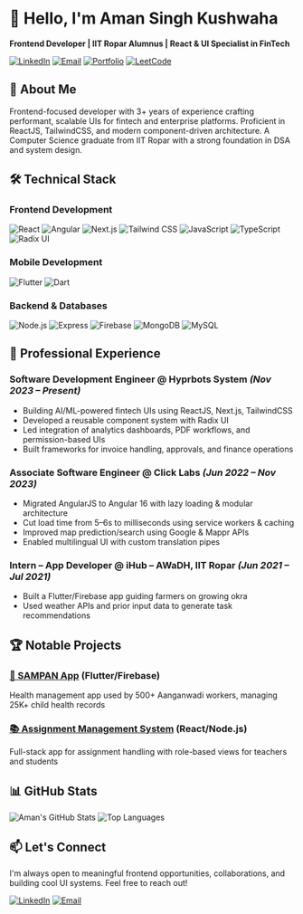 # 👋 Hello, I'm Aman Singh Kushwaha

**Frontend Developer | IIT Ropar Alumnus | React & UI Specialist in FinTech**

[![LinkedIn](https://img.shields.io/badge/-Connect%20on%20LinkedIn-0A66C2?logo=linkedin)](https://linkedin.com/in/amankushwaha0606)
[![Email](https://img.shields.io/badge/-Email%20Me-EA4335?logo=gmail)](mailto:amankushwaha2001@gmail.com)
[![Portfolio](https://img.shields.io/badge/-View%20Portfolio-4285F4?logo=google-chrome)](https://amankushwaha0606.github.io)
[![LeetCode](https://img.shields.io/badge/-LeetCode-FFA116?logo=leetcode)](https://leetcode.com/amankushwaha2001/)

## 🚀 About Me

Frontend-focused developer with 3+ years of experience crafting performant, scalable UIs for fintech and enterprise platforms. Proficient in ReactJS, TailwindCSS, and modern component-driven architecture. A Computer Science graduate from IIT Ropar with a strong foundation in DSA and system design.

## 🛠 Technical Stack

### Frontend Development
![React](https://img.shields.io/badge/-React-61DAFB?logo=react&logoColor=black)
![Angular](https://img.shields.io/badge/-Angular-DD0031?logo=angular&logoColor=white)
![Next.js](https://img.shields.io/badge/-Next.js-000000?logo=next.js&logoColor=white)
![Tailwind CSS](https://img.shields.io/badge/-Tailwind%20CSS-06B6D4?logo=tailwind-css)
![JavaScript](https://img.shields.io/badge/-JavaScript-F7DF1E?logo=javascript&logoColor=black)
![TypeScript](https://img.shields.io/badge/-TypeScript-3178C6?logo=typescript&logoColor=white)
![Radix UI](https://img.shields.io/badge/-Radix%20UI-000?logo=data:image/svg+xml;base64,...)

### Mobile Development
![Flutter](https://img.shields.io/badge/-Flutter-02569B?logo=flutter)
![Dart](https://img.shields.io/badge/-Dart-0175C2?logo=dart)

### Backend & Databases
![Node.js](https://img.shields.io/badge/-Node.js-339933?logo=node.js&logoColor=white)
![Express](https://img.shields.io/badge/-Express.js-000000?logo=express&logoColor=white)
![Firebase](https://img.shields.io/badge/-Firebase-FFCA28?logo=firebase&logoColor=black)
![MongoDB](https://img.shields.io/badge/-MongoDB-47A248?logo=mongodb&logoColor=white)
![MySQL](https://img.shields.io/badge/-MySQL-4479A1?logo=mysql&logoColor=white)

## 💼 Professional Experience

### **Software Development Engineer** @ Hyprbots System *(Nov 2023 – Present)*
- Building AI/ML-powered fintech UIs using ReactJS, Next.js, TailwindCSS
- Developed a reusable component system with Radix UI
- Led integration of analytics dashboards, PDF workflows, and permission-based UIs
- Built frameworks for invoice handling, approvals, and finance operations

### **Associate Software Engineer** @ Click Labs *(Jun 2022 – Nov 2023)*
- Migrated AngularJS to Angular 16 with lazy loading & modular architecture
- Cut load time from 5–6s to milliseconds using service workers & caching
- Improved map prediction/search using Google & Mappr APIs
- Enabled multilingual UI with custom translation pipes

### **Intern – App Developer** @ iHub – AWaDH, IIT Ropar *(Jun 2021 – Jul 2021)*
- Built a Flutter/Firebase app guiding farmers on growing okra
- Used weather APIs and prior input data to generate task recommendations

## 🏆 Notable Projects

### [📱 SAMPAN App](https://github.com/amankushwaha0606/sampan-app) (Flutter/Firebase)
Health management app used by 500+ Aanganwadi workers, managing 25K+ child health records

### [📚 Assignment Management System](https://github.com/amankushwaha0606/assignment-app) (React/Node.js)
Full-stack app for assignment handling with role-based views for teachers and students

## 📊 GitHub Stats

![Aman's GitHub Stats](https://github-readme-stats.vercel.app/api?username=amankushwaha0606&show_icons=true&theme=radical&hide_title=true)
![Top Languages](https://github-readme-stats.vercel.app/api/top-langs/?username=amankushwaha0606&layout=compact&theme=radical)

## 📫 Let's Connect

I'm always open to meaningful frontend opportunities, collaborations, and building cool UI systems. Feel free to reach out!

[![LinkedIn](https://img.shields.io/badge/-LinkedIn-0A66C2?logo=linkedin)](https://linkedin.com/in/amankushwaha0606)
[![Email](https://img.shields.io/badge/-Email-EA4335?logo=gmail)](mailto:amankushwaha2001@gmail.com)
